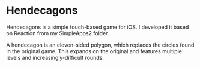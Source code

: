 # Hendecagons

Hendecagons is a simple touch-based game for iOS.  I developed it based on Reaction from my SimpleApps2 folder.  

A hendecagon is an eleven-sided polygon, which replaces the circles found in the original game.  This expands on the original and features multiple levels and increasingly-difficult rounds.

